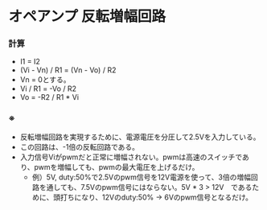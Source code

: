 # オペアンプ 反転増幅回路
### 計算
- I1 = I2
- (Vi - Vn) / R1 = (Vn - Vo) / R2
- Vn = 0とする。
- Vi / R1 = -Vo / R2
- Vo = -R2 / R1 * Vi

### ※
- 反転増幅回路を実現するために、電源電圧を分圧して2.5Vを入力している。
- この回路は、-1倍の反転回路である。
- 入力信号Viがpwmだと正常に増幅されない。pwmは高速のスイッチであり、pwmを増幅しても、pwmの最大電圧を上げるだけ。
  - 例）5V, duty:50%で2.5Vのpwm信号を12V電源を使って、3倍の増幅回路を通しても、7.5Vのpwm信号にはならない。5V * 3 > 12V　であるために、頭打ちになり、12Vのduty:50% -> 6Vのpwm信号となるだけ。
